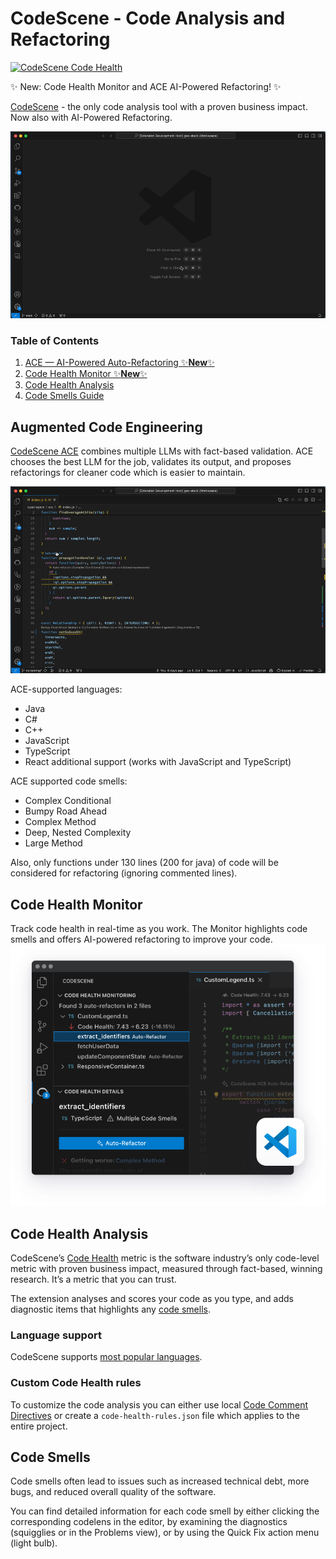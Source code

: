 # CodeScene - Code Analysis and Refactoring
[![CodeScene Code Health](https://codescene.io/projects/36131/status-badges/code-health)](https://codescene.io/projects/36131)

✨ New: Code Health Monitor and ACE AI-Powered Refactoring! ✨

[CodeScene](http://www.codescene.com) - the only code analysis tool with a proven business impact. Now also with AI-Powered Refactoring.

![screenshot3](screenshots/review-showcase.gif)


### Table of Contents
1. [ACE — AI-Powered Auto-Refactoring ✨**New**✨](#augmented-code-engineering)
2. [Code Health Monitor ✨**New**✨](#code-health-monitor)
3. [Code Health Analysis](#code-health-analysis) 
4. [Code Smells Guide](#code-smells)

## Augmented Code Engineering 
[CodeScene ACE](https://codescene.io/docs/auto-refactor/index.html) combines multiple LLMs with fact-based validation. ACE chooses the best LLM for the job, validates its output, and proposes refactorings for cleaner code which is easier to maintain.

![screenshot3](screenshots/auto-refactor-showcase.gif)

ACE-supported languages:

- Java
- C#
- C++
- JavaScript
- TypeScript
- React additional support (works with JavaScript and TypeScript)

ACE supported code smells:

- Complex Conditional
- Bumpy Road Ahead
- Complex Method
- Deep, Nested Complexity
- Large Method

Also, only functions under 130 lines (200 for java) of code will be considered for refactoring (ignoring commented lines).

## Code Health Monitor
Track code health in real-time as you work. The Monitor highlights code smells and offers AI-powered refactoring to improve your code.
![Refactor as you go](screenshots/refactor-as-you-go.png)


## Code Health Analysis
CodeScene’s [Code Health](https://codescene.io/docs/guides/technical/code-health.html) metric is the software industry’s only code-level metric with proven business impact, measured through fact-based, winning research. It’s a metric that you can trust.

The extension analyses and scores your code as you type, and adds diagnostic items that highlights any [code smells](#code-smells).

### Language support
CodeScene supports [most popular languages](https://codescene.io/docs/usage/language-support.html#supported-programming-languages).


### Custom Code Health rules
To customize the code analysis you can either use local [Code Comment Directives](https://codescene.io/docs/guides/technical/code-health.html#disable-local-smells-via-code-comment-directives) or create a `code-health-rules.json` file which applies to the entire project.  


## Code Smells

Code smells often lead to issues such as increased technical debt, more bugs, and reduced overall quality of the software.

You can find detailed information for each code smell by either clicking the corresponding codelens in the editor, by examining the diagnostics (squigglies or in the Problems view), or by using the Quick Fix action menu (light bulb).
